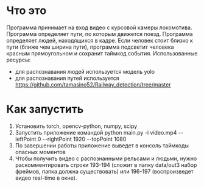 # Что это
Программа принимает на вход видео с курсовой камеры локомотива. Программа определяет пути, по которым движется поезд. Программа определяет людей, находящихся в кадре. 
Если человек стоит близко к пути (ближе чем ширина пути), программа подсветит человека красным прямоугольном и сохранит таймкод события.
Использованные ресурсы:
- для распознавания людей используется модель yolo
- для распознавания путей используется https://github.com/tamasino52/Railway_detection/tree/master

# Как запустить

1. Установить torch, opencv-python, numpy, scipy
2. Запустить приложение командой
python main.py -i video.mp4 --leftPoint 0 --rightPoint 1920 --topPoint 1080
3. По завершении работы приложение выведет в консоль таймкоды опасных моментов
4. Чтобы получить видео с распознанными рельсами и людьми, нужно раскомментировать строки 193-194 (сложит в папку data/out3 набор фреймов, папка должна существовать) или 196-197 (воспроизведет видео real-time в окне).
